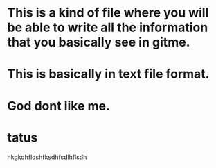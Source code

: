 # This is a kind of file where you will be able to write all the information that you basically see in gitme.
# This is basically in  text file format.
# God dont like me.
# tatus
hkgkdhfldshfksdhfsdlhflsdh